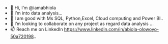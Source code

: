 - 👋 Hi, I’m @iamabhiola
- 👀 I’m into data analysis...
- 🌱 I am good with Ms SQL, Python,Excel, Cloud computing and Power BI..
- 💞️ I’m looking to collaborate on any project as regard data analysis ...
- 📫 Reach me on LinkedIn https://www.linkedin.com/in/abiola-olowoyo-50a720198..

<!---
iamabhiola/iamabhiola is a ✨ special ✨ repository because its `README.md` (this file) appears on your GitHub profile.
You can click the Preview link to take a look at your changes.
--->
